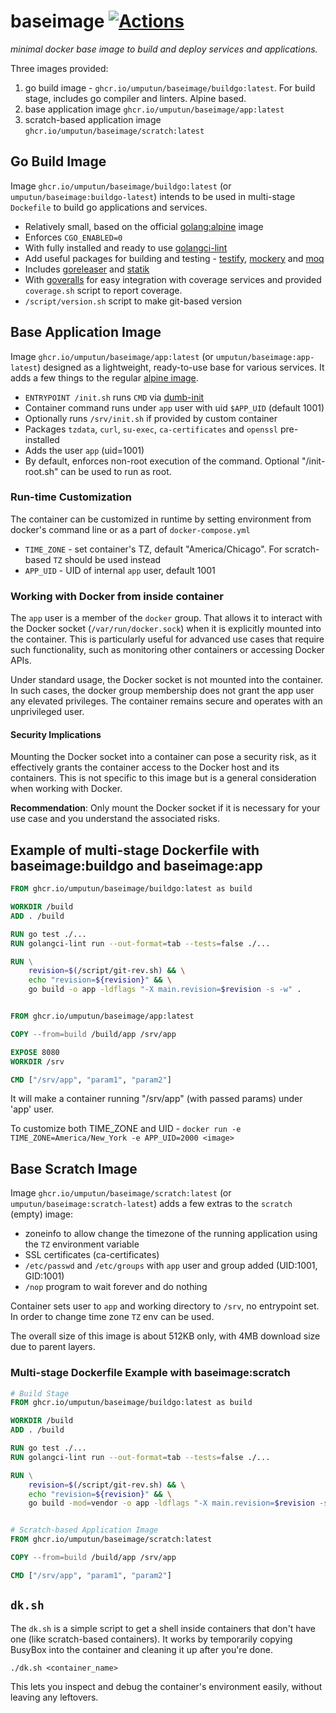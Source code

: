 # baseimage [![Actions](https://github.com/umputun/baseimage/workflows/build/badge.svg)](https://github.com/umputun/baseimage/actions)

_minimal docker base image to build and deploy services and applications._

Three images provided:

1. go build image - `ghcr.io/umputun/baseimage/buildgo:latest`. For build stage, includes go compiler and linters. Alpine based.
2. base application image `ghcr.io/umputun/baseimage/app:latest`
3. scratch-based application image `ghcr.io/umputun/baseimage/scratch:latest`

## Go Build Image

Image `ghcr.io/umputun/baseimage/buildgo:latest` (or `umputun/baseimage:buildgo-latest`) intends to be used in multi-stage `Dockefile` to build go applications and services.

* Relatively small, based on the official [golang:alpine](https://hub.docker.com/_/golang/) image
* Enforces `CGO_ENABLED=0`
* With fully installed and ready to use [golangci-lint](https://github.com/golangci/golangci-lint)
* Add useful packages for building and testing - [testify](https://github.com/stretchr/testify), [mockery](https://github.com/vektra/mockery) and [moq](https://github.com/matryer/moq)
* Includes [goreleaser](https://github.com/goreleaser/) and [statik](https://github.com/rakyll/statik)
* With [goveralls](https://github.com/mattn/goveralls) for easy integration with coverage services and provided `coverage.sh` script to report coverage.
* `/script/version.sh` script to make git-based version

## Base Application Image

Image `ghcr.io/umputun/baseimage/app:latest` (or `umputun/baseimage:app-latest`) designed as a lightweight, ready-to-use base for various services. It adds a few things to the regular [alpine image](https://hub.docker.com/_/alpine/).

* `ENTRYPOINT /init.sh` runs `CMD` via [dumb-init](https://github.com/Yelp/dumb-init/)
* Container command runs under `app` user with uid `$APP_UID` (default 1001)
* Optionally runs `/srv/init.sh` if provided by custom container
* Packages `tzdata`, `curl`, `su-exec`, `ca-certificates` and `openssl` pre-installed
* Adds the user `app` (uid=1001)
* By default, enforces non-root execution of the command. Optional "/init-root.sh" can be used to run as root.

### Run-time Customization

The container can be customized in runtime by setting environment from docker's command line or as a part of `docker-compose.yml`

- `TIME_ZONE` - set container's TZ, default "America/Chicago". For scratch-based `TZ` should be used instead
- `APP_UID` - UID of internal `app` user, default 1001

### Working with Docker from inside container

The `app` user is a member of the `docker` group. That allows it to interact with the Docker socket (`/var/run/docker.sock`) when it is explicitly mounted into the container. This is particularly useful for advanced use cases that require such functionality, such as monitoring other containers or accessing Docker APIs.

Under standard usage, the Docker socket is not mounted into the container. In such cases, the docker group membership does not grant the app user any elevated privileges. The container remains secure and operates with an unprivileged user.

#### Security Implications

Mounting the Docker socket into a container can pose a security risk, as it effectively grants the container access to the Docker host and its containers. This is not specific to this image but is a general consideration when working with Docker.

**Recommendation**: Only mount the Docker socket if it is necessary for your use case and you understand the associated risks.

## Example of multi-stage Dockerfile with baseimage:buildgo and baseimage:app

```dockerfile
FROM ghcr.io/umputun/baseimage/buildgo:latest as build

WORKDIR /build
ADD . /build

RUN go test ./...
RUN golangci-lint run --out-format=tab --tests=false ./...

RUN \
    revision=$(/script/git-rev.sh) && \
    echo "revision=${revision}" && \
    go build -o app -ldflags "-X main.revision=$revision -s -w" .


FROM ghcr.io/umputun/baseimage/app:latest

COPY --from=build /build/app /srv/app

EXPOSE 8080
WORKDIR /srv

CMD ["/srv/app", "param1", "param2"]
```

It will make a container running "/srv/app" (with passed params) under 'app' user.

To customize both TIME_ZONE and UID - `docker run -e TIME_ZONE=America/New_York -e APP_UID=2000 <image>`

## Base Scratch Image

Image `ghcr.io/umputun/baseimage/scratch:latest` (or `umputun/baseimage:scratch-latest`) adds a few extras to the `scratch` (empty) image:

- zoneinfo to allow change the timezone of the running application using the `TZ` environment variable
- SSL certificates (ca-certificates)
- `/etc/passwd` and `/etc/groups` with `app` user and group added (UID:1001, GID:1001)
- `/nop` program to wait forever and do nothing

Container sets user to `app` and working directory to `/srv`, no entrypoint set. In order to change time zone `TZ` env can be used.

The overall size of this image is about 512KB only, with 4MB download size due to parent layers.

### Multi-stage Dockerfile Example with baseimage:scratch

```dockerfile
# Build Stage
FROM ghcr.io/umputun/baseimage/buildgo:latest as build

WORKDIR /build
ADD . /build

RUN go test ./...
RUN golangci-lint run --out-format=tab --tests=false ./...

RUN \
    revision=$(/script/git-rev.sh) && \
    echo "revision=${revision}" && \
    go build -mod=vendor -o app -ldflags "-X main.revision=$revision -s -w" .


# Scratch-based Application Image
FROM ghcr.io/umputun/baseimage/scratch:latest

COPY --from=build /build/app /srv/app

CMD ["/srv/app", "param1", "param2"]
```

## `dk.sh`

The `dk.sh` is a simple script to get a shell inside containers that don't have one (like scratch-based containers). It works by temporarily copying BusyBox into the container and cleaning it up after you're done.

```
./dk.sh <container_name>
```

This lets you inspect and debug the container's environment easily, without leaving any leftovers.
